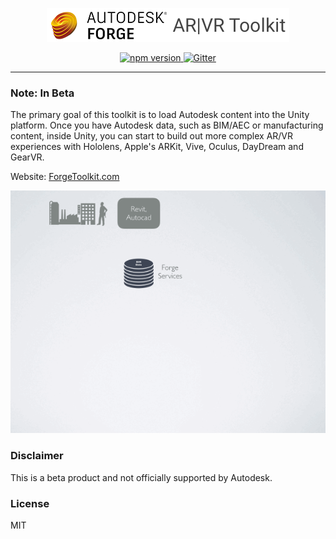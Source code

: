 <p align="center">
  <img src="docs/logo_forge.png" alt="Forge ARVR-Toolkit" />
</p>

<p align="center">
<a href="https://www.npmjs.com/package/view-and-data"><img src="https://badge.fury.io/js/boardgame.io.svg" alt="npm version" />
<a href="https://gitter.im/ARVRToolkit/Lobby"><img src="https://badges.gitter.im/boardgame-io.svg" alt="Gitter" /></a>
</p>

---
### Note: In Beta

The primary goal of this toolkit is to load Autodesk content into the Unity platform.  Once you have Autodesk data, such as BIM/AEC or manufacturing content, inside Unity, you can start to build out more complex AR/VR experiences with Hololens, Apple's ARKit, Vive, Oculus, DayDream and GearVR.

Website: [ForgeToolkit.com](http://forgetoolkit.com)

![ForgeToolkit Overview](docs/artoolkit.gif)




### Disclaimer

This is a beta product and not officially supported by Autodesk.

### License

MIT
